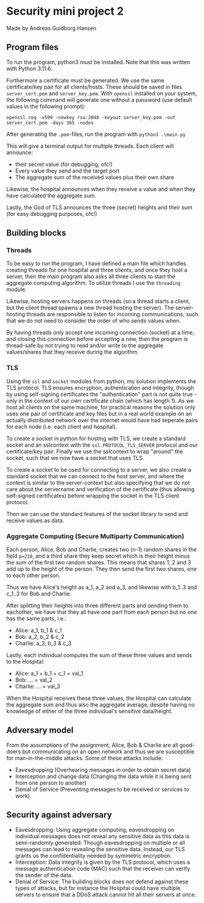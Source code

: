 # Security mini project 2

Made by Andreas Guldborg Hansen

## Program files

To run the program, python3 must be installed. Note that this was written with Python 3.11.6.

Furthermore a certificate must be generated. We use the same certificate/key pair for all clients/hosts. These should be saved in files `server_cert.pem` and `server_key.pem`. With `openssl` installed on your system, the following command will generate one without a password (use default values in the following prompt):

`openssl req -x509 -newkey rsa:2048 -keyout server_key.pem -out server_cert.pem -days 365 -nodes`

After generating the `.pem`-files, run the program with `python3 .\main.py`

This will give a terminal output for multiple threads. Each client will announce:
- their secret value (for debugging, ofc!)
- Every value they send and the target port
- The aggregate sum of the received values plus their own share

Likewise, the hospital announces when they receive a value and when they have calculated the aggregate sum.

Lastly, the God of TLS announces the three (secret) heights and their sum (for easy debugging purposes, ofc!)

## Building blocks

### Threads

To be easy to run the program, I have defined a main file which handles creating threads for one hospital and three clients, and once they host a server, then the main program also asks all three clients to start the aggregate computing algorithm. To utilize threads I use the `threading` module.

Likewise, hosting servers happens on threads (so a thread starts a client, but the client thread spawns a new thread hosting the server). The server-hosting threads are responsible to listen for incoming communications, such that we do not need to consider the order of who sends values when.

By having threads only accept one incoming connection (socket) at a time, and closing this connection before accepting a new, then the program is thread-safe by not trying to read and/or write to the aggregate values/shares that they receive during the algorithm.

### TLS

Using the `ssl` and `socket` modules from python, my solution implements the TLS protocol.
TLS ensures encryption, authentication and integrity, though by using self-signing certificates the "authentication" part is not quite true - only in the context of our own certificate chain (which has length 1). As we host all clients on the same machine, for practical reasons the solution only uses one pair of certificate and key files but in a real world example on an actually distributed network over the internet would have had seperate pairs for each node (i.e. each client and hospital).

To create a socket in python for hosting with TLS, we create a standard socket and an sslcontext with the `ssl.PROTOCOL_TLS_SERVER` protocol and our certificate/key pair. Finally we use the sslcontext to wrap "around" the socket, such that we now have a socket that uses TLS.

To create a socket to be used for connecting to a server, we also create a standard socket that we can connect to the host server, and where the context is similar to the server-context but also specifying that we do not care about the servername and verification of the certificate (thus allowing self-signed certificates) before wrapping the socket in the TLS client protocol.

Then we can use the standard features of the socket library to send and receive values as data.

### Aggregate Computing (Secure Multiparty Communication)

Each person, Alice, Bob and Charlie, creates two (n-1) random shares in the field `p=210`, and a third share they keep secret which is their height minus the sum of the first two random shares. This means that shares 1, 2 and 3 add up to the height of the person. They then send the first two shares, one to each other person.

Thus we have Alice's height as a_1, a_2 and a_3, and likewise with b_1..3 and c_1..3 for Bob and Charlie.

After splitting their heights into three different parts and sending them to eachother, we have that they all have one part from each person but no one has the same parts, i.e.:
- Alice: a_1, b_1 & c_1
- Bob: a_2, b_2 & c_2
- Charlie: a_3, b_3 & c_3

Lastly, each individual computes the sum of these three values and sends to the Hospital:
- Alice: a_1 + b_1 + c_1 = val_1
- Bob: ... = val_2
- Charlie: ... = val_3

When the Hospital receives these three values, the Hospital can calculate the aggregate sum and thus also the aggregate average, despite having no knowledge of either of the three individual's sensitive data/height.

## Adversary model

From the assumptions of the assignment, Alice, Bob & Charlie are all good-doers but communicating on an open network and thus we are susceptible for man-in-the-middle attacks. Some of these attacks include:

- Eavesdropping (Overhearing messages in order to obtain secret data)
- Interception and change data (Changing the data while it is being sent from one person to another)
- Denial of Service (Preventing messages to be received or services to work)

## Security against adversary

- Eavesdropping: Using aggregate computing, eavesdropping on individual messages does not reveal any sensitive data as this data is semi-randomly generated. Though eavesdropping on multiple or all messages can lead to revealing the sensitive data. Instead, our TLS grants us the confidentiality needed by symmetric encryption.
- Interception: Data integrity is given by the TLS protocol, which uses a message authentication code (MAC) such that the receiver can verify the sender of the data.
- Denial of Service: The building blocks does not defend against these types of attacks, but for instance the Hospital could have multiple servers to ensure that a DDoS attack cannot hit all their servers at once.

